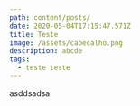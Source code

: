 ```yaml
---
path: content/posts/
date: 2020-05-04T17:15:47.571Z
title: Teste
image: /assets/cabecalho.png
description: abcde
tags:
  - teste teste
---
```

asddsadsa